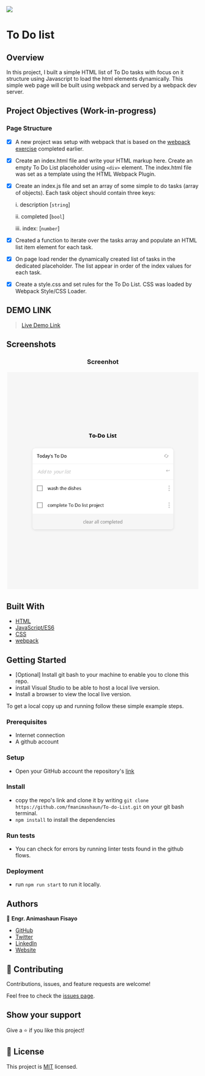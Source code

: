 ![](https://img.shields.io/badge/fmanimashaun-green)

# To Do list

## Overview

In this project, I built a simple HTML list of To Do tasks with focus on it structure using Javascript to load the html elements dynamically. This simple web page will be built using webpack and served by a webpack dev server.

## Project Objectives (Work-in-progress)
### Page Structure

- [x] A new project was setup with webpack that is based on the [webpack exercise](https://github.com/fmanimashaun/webpack-boilerplate) completed earlier.
- [x] Create an index.html file and write your HTML markup here. Create an empty To Do List placeholder using `<div>` element. The index.html file was set as a template using the HTML Webpack Plugin.
- [x] Create an index.js file and set an array of some simple to do tasks (array of objects). Each task object should contain three keys:

    i.    description [`string`]
    
    ii.   completed [`bool`]
    
    iii.  index: [`number`]

- [x] Created a function to iterate over the tasks array and populate an HTML list item element for each task.
- [x] On page load render the dynamically created list of tasks in the dedicated placeholder. The list appear in order of the index values for each task.
- [x] Create a style.css and set rules for the To Do List. CSS was loaded by Webpack Style/CSS Loader.
## DEMO LINK

> [Live Demo Link](https://fmanimashaun.github.io/To-do-List/)

## Screenshots

<h3 align="center">Screenhot</h3>
<p align="center">
  <img width="500" src="screenshot/demo.png">
</P>

## Built With

- [HTML](https://developer.mozilla.org/en-US/docs/Web/HTML)
- [JavaScript/ES6](https://262.ecma-international.org/6.0/)
- [CSS](https://developer.mozilla.org/en-US/docs/Web/CSS)
- [webpack](https://webpack.js.org/)


## Getting Started

- [Optional] Install git bash to your machine to enable you to clone this repo.
- install Visual Studio to be able to host a local live version.
- Install a browser to view the local live version.

To get a local copy up and running follow these simple example steps.

### Prerequisites

- Internet connection
- A github account

### Setup

- Open your GitHub account the repository's [link](https://github.com/fmanimashaun/To-do-List)

### Install

- copy the repo's link and clone it by writing `git clone https://github.com/fmanimashaun/To-do-List.git` on your git bash terminal.
- `npm install` to install the dependencies

### Run tests

- You can check for errors by running linter tests found in the github flows.

### Deployment

- run `npm run start` to run it locally.

## Authors

👤 **Engr. Animashaun Fisayo**

- [GitHub](https://github.com/fmanimashaun)
- [Twitter](https://twitter.com/fmanimashaun)
- [LinkedIn](https://www.linkedin.com/in/fmanimashaun/)
- [Website](https://fmanimashaun.com)

## 🤝 Contributing

Contributions, issues, and feature requests are welcome!

Feel free to check the [issues page](../../issues/).

## Show your support

Give a ⭐️ if you like this project!

## 📝 License

This project is [MIT](./LICENSE) licensed.
